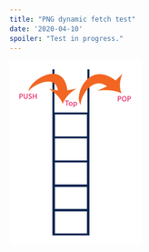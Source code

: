 ```yaml
---
title: "PNG dynamic fetch test"
date: '2020-04-10'
spoiler: "Test in progress."
---
```

<img src = "android-logo.png" />
<meta property="og:image" content="android-logo.png" />
<meta property="twitter:card" content="summary" />
<meta property="twitter:title" content="PNG dynamic test" />
<meta property="twitter:description" content="android-logo.png" />
<meta property="twitter:image:alt" content="android-logo.png" />
<meta property="twitter:url" content="android-logo.png" />
